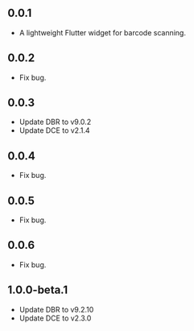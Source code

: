 ## 0.0.1

* A lightweight Flutter widget for barcode scanning.

## 0.0.2

* Fix bug.

## 0.0.3

* Update DBR to v9.0.2
* Update DCE to v2.1.4

## 0.0.4

* Fix bug.

## 0.0.5

* Fix bug.

## 0.0.6

* Fix bug.

## 1.0.0-beta.1

* Update DBR to v9.2.10
* Update DCE to v2.3.0

